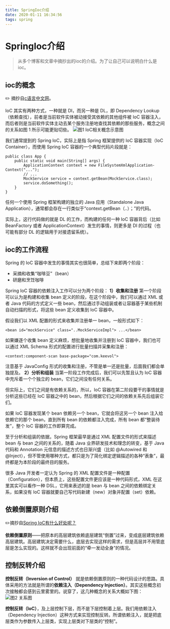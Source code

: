 ```yaml
---
title: SpringIoc介绍
date: 2020-01-11 16:34:56
tags: spring
---
```


# SpringIoc介绍
> 从多个博客和文章中摘抄出的ioc的介绍。为了让自己可以说明白什么是ioc。

<!--more-->

## ioc的概念
:pencil2: 摘抄自[c语言中文网](http://c.biancheng.net/view/4627.html)。

IoC 其实有两种方式，一种就是 DI，而另一种是 DL，即 Dependency Lookup（依赖查找），前者是当前软件实体被动接受其依赖的其他组件被 IoC 容器注入，而后者则是当前软件实体主动去某个服务注册地查找其依赖的那些服务，概念之间的关系如图 1 所示可能更贴切些。
![图1  IoC相关概念示意图](b1.png)

我们通常提到的 Spring IoC，实际上是指 Spring 框架提供的 IoC 容器实现（IoC Container），而使用 Spring IoC 容器的一个典型代码片段就是：
```
public class App {
    public static void main(String[] args) {
        ApplicationContext context = new FileSystemXmlApplication-Context("...");
        // ...
        MockService service = context.getBean(MockService.class);
        service.doSomething();
    }
}
```
任何一个使用 Spring 框架构建的独立的 Java 应用（Standalone Java Application），通常都会存在一行类似于“context.getBean（..）；”的代码。

实际上，这行代码做的就是 DL 的工作，而构建的任何一种 IoC 容器背后（比如 BeanFactory 或者 ApplicationContext）发生的事情，则更多是 DI 的过程（也可能有部分 DL 的逻辑用于对接遗留系统）。

## ioc的工作流程
Spring 的 IoC 容器中发生的事情其实也很简单，总结下来即两个阶段：
- 采摘和收集“咖啡豆”（bean）
- 研磨和烹饪咖啡

Spring IoC 容器的依赖注入工作可以分为两个阶段：
**1）收集和注册**
第一个阶段可以认为是构建和收集 bean 定义的阶段，在这个阶段中，我们可以通过 XML 或者 Java 代码的方式定义一些 bean，然后通过手动组装或者让容器基于某些机制自动扫描的形式，将这些 bean 定义收集到 IoC 容器中。

假设我们以 XML 配置的形式来收集并注册单一 bean，一般形式如下：
```
<bean id="mockService" class="..MockServiceImpl"> ...</bean>
```
如果嫌逐个收集 bean 定义麻烦，想批量地收集并注册到 IoC 容器中，我们也可以通过 XML Schema 形式的配置进行批量扫描并采集和注册：
```
<context:component-scan base-package="com.keevol">
```
注意基于 JavaConfig 形式的收集和注册，不管是单一还是批量，后面我们都会单独提及。
**2）分析和组装**
当第一阶段工作完成后，我们可以先暂且认为 IoC 容器中充斥着一个个独立的 bean，它们之间没有任何关系。

但实际上，它们之间是有依赖关系的，所以，IoC 容器在第二阶段要干的事情就是分析这些已经在 IoC 容器之中的 bean，然后根据它们之间的依赖关系先后组装它们。

如果 IoC 容器发现某个 bean 依赖另一个 bean，它就会将这另一个 bean 注入给依赖它的那个 bean，直到所有 bean 的依赖都注入完成，所有 bean 都“整装待发”，整个 IoC 容器的工作即算完成。

至于分析和组装的依据，Spring 框架最早是通过 XML 配置文件的形式来描述 bean 与 bean 之间的关系的，随着 Java 业界研发技术和理念的转变，基于 Java 代码和 Annotation 元信息的描述方式也日渐兴盛（比如 @Autowired 和 @Inject），但不管使用哪种方式，都只是为了简化绑定逻辑描述的各种“表象”，最终都是为本阶段的最终目的服务。

很多 Java 开发者一定认为 Spring 的 XML 配置文件是一种配置（Configuration），但本质上，这些配置文件更应该是一种代码形式，XML 在这里其实可以看作一种 DSL，它用来表述的是 bean 与 bean 之间的依赖绑定关系，如果没有 IoC 容器就要自己写代码新建（new）对象并配置（set）依赖。

## 依赖倒置原则介绍
:pencil2:摘抄自[Spring IoC有什么好处呢？](https://www.zhihu.com/question/23277575)

**依赖倒置原则**——把原本的高层建筑依赖底层建筑“倒置”过来，变成底层建筑依赖高层建筑。高层建筑决定需要什么，底层去实现这样的需求，但是高层并不用管底层是怎么实现的。这样就不会出现前面的“牵一发动全身”的情况。

## 控制反转介绍
**控制反转（Inversion of Control）** 就是依赖倒置原则的一种代码设计的思路。具体采用的方法就是所谓的**依赖注入（Dependency Injection）**。其实这些概念初次接触都会感到云里雾里的。说穿了，这几种概念的关系大概如下图：
![图2  关系图](b2.png)

**控制反转（IoC）**，及上层控制下层，而不是下层控制着上层。我们用依赖注入（Dependency Injection）这种方式来实现控制反转。所谓依赖注入，就是把底层类作为参数传入上层类，实现上层类对下层类的“控制”。